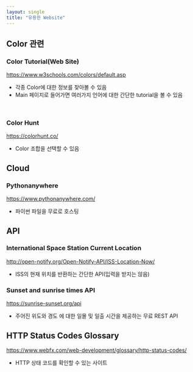 ```yaml
---
layout: single
title: "유용한 Website"
---
```


## Color 관련

### Color Tutorial(Web Site)

https://www.w3schools.com/colors/default.asp

* 각종 Color에 대한 정보를 찾아볼 수 있음
* Main 페이지로 들어가면 여러가지 언어에 대한 간단한 tutorial을 볼 수 있음
<br>

### Color Hunt

https://colorhunt.co/

* Color 조합을 선택할 수 있음


## Cloud

### Pythonanywhere

https://www.pythonanywhere.com/

* 파이썬 파일을 무료로 호스팅



## API

### International Space Station Current Location

http://open-notify.org/Open-Notify-API/ISS-Location-Now/

* ISS의 현재 위치를 반환하는 간단한 API(입력을 받지는 않음)


### Sunset and sunrise times API

https://sunrise-sunset.org/api

* 주어진 위도와 경도 에 대한 일몰 및 일출 시간을 제공하는 무료 REST API



## HTTP Status Codes Glossary

https://www.webfx.com/web-development/glossary/http-status-codes/

* HTTP 상태 코드를 확인할 수 있는 사이트